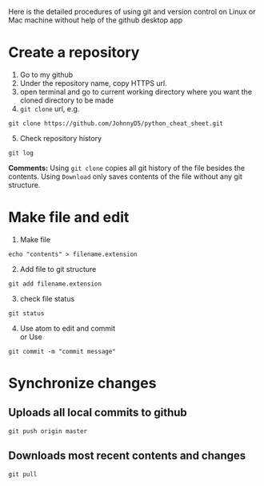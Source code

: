 Here is the detailed procedures of using git and version control on Linux or Mac machine without help of the github desktop app
# Create a repository
1. Go to my github
2. Under the repository name, copy HTTPS url.
3. open terminal and go to current working directory where you want the cloned directory to be made
4. `git clone` url, e.g.
```
git clone https://github.com/JohnnyD5/python_cheat_sheet.git
```
5. Check repository history
```
git log
```
**Comments:** Using `git clone` copies all git history of the file besides the contents. Using `Download` only saves contents of the file without any git structure.

# Make file and edit
1. Make file  
```
echo "contents" > filename.extension
```
2. Add file to git structure   
```
git add filename.extension
```
3. check file status
```
git status
```
4. Use atom to edit and commit  
or Use
```
git commit -m "commit message"
```
# Synchronize changes
## Uploads all local commits to github
```
git push origin master
```
## Downloads most recent contents and changes
```
git pull
```
